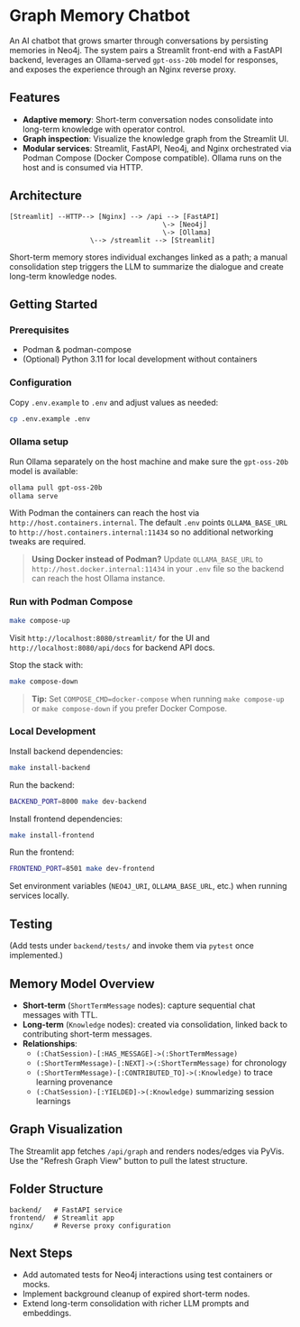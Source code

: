 # Graph Memory Chatbot

An AI chatbot that grows smarter through conversations by persisting memories in Neo4j. The system pairs a Streamlit front-end with a FastAPI backend, leverages an Ollama-served `gpt-oss-20b` model for responses, and exposes the experience through an Nginx reverse proxy.

## Features
- **Adaptive memory**: Short-term conversation nodes consolidate into long-term knowledge with operator control.
- **Graph inspection**: Visualize the knowledge graph from the Streamlit UI.
- **Modular services**: Streamlit, FastAPI, Neo4j, and Nginx orchestrated via Podman Compose (Docker Compose compatible). Ollama runs on the host and is consumed via HTTP.

## Architecture
```
[Streamlit] --HTTP--> [Nginx] --> /api --> [FastAPI]
                                      \-> [Neo4j]
                                      \-> [Ollama]
                    \--> /streamlit --> [Streamlit]
```

Short-term memory stores individual exchanges linked as a path; a manual consolidation step triggers the LLM to summarize the dialogue and create long-term knowledge nodes.

## Getting Started

### Prerequisites
- Podman & podman-compose
- (Optional) Python 3.11 for local development without containers

### Configuration
Copy `.env.example` to `.env` and adjust values as needed:
```bash
cp .env.example .env
```

### Ollama setup
Run Ollama separately on the host machine and make sure the `gpt-oss-20b` model is available:
```bash
ollama pull gpt-oss-20b
ollama serve
```

With Podman the containers can reach the host via `http://host.containers.internal`. The default `.env` points `OLLAMA_BASE_URL` to `http://host.containers.internal:11434` so no additional networking tweaks are required.

> **Using Docker instead of Podman?** Update `OLLAMA_BASE_URL` to `http://host.docker.internal:11434` in your `.env` file so the backend can reach the host Ollama instance.

### Run with Podman Compose
```bash
make compose-up
```
Visit `http://localhost:8080/streamlit/` for the UI and `http://localhost:8080/api/docs` for backend API docs.

Stop the stack with:
```bash
make compose-down
```

> **Tip:** Set `COMPOSE_CMD=docker-compose` when running `make compose-up` or `make compose-down` if you prefer Docker Compose.

### Local Development
Install backend dependencies:
```bash
make install-backend
```
Run the backend:
```bash
BACKEND_PORT=8000 make dev-backend
```

Install frontend dependencies:
```bash
make install-frontend
```
Run the frontend:
```bash
FRONTEND_PORT=8501 make dev-frontend
```

Set environment variables (`NEO4J_URI`, `OLLAMA_BASE_URL`, etc.) when running services locally.

## Testing
(Add tests under `backend/tests/` and invoke them via `pytest` once implemented.)

## Memory Model Overview
- **Short-term** (`ShortTermMessage` nodes): capture sequential chat messages with TTL.
- **Long-term** (`Knowledge` nodes): created via consolidation, linked back to contributing short-term messages.
- **Relationships**:
  - `(:ChatSession)-[:HAS_MESSAGE]->(:ShortTermMessage)`
  - `(:ShortTermMessage)-[:NEXT]->(:ShortTermMessage)` for chronology
  - `(:ShortTermMessage)-[:CONTRIBUTED_TO]->(:Knowledge)` to trace learning provenance
  - `(:ChatSession)-[:YIELDED]->(:Knowledge)` summarizing session learnings

## Graph Visualization
The Streamlit app fetches `/api/graph` and renders nodes/edges via PyVis. Use the "Refresh Graph View" button to pull the latest structure.

## Folder Structure
```
backend/   # FastAPI service
frontend/  # Streamlit app
nginx/     # Reverse proxy configuration
```

## Next Steps
- Add automated tests for Neo4j interactions using test containers or mocks.
- Implement background cleanup of expired short-term nodes.
- Extend long-term consolidation with richer LLM prompts and embeddings.

